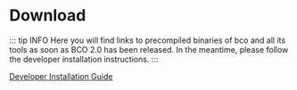 ---
---

# Download

::: tip INFO
Here you will find links to precompiled binaries of bco and all its tools as soon as BCO 2.0 has been released.
In the meantime, please follow the developer installation instructions.
:::

[Developer Installation Guide](/developer/installation.md)